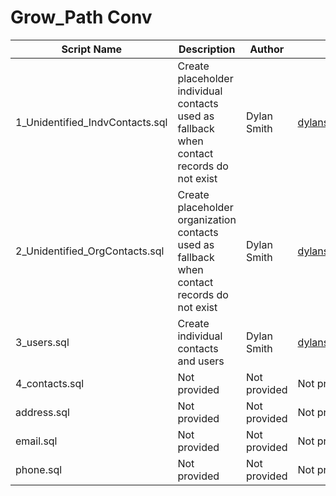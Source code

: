 # Grow_Path Conv

| Script Name | Description | Author | Date |
|-------------|-------------|--------|------|
| 1_Unidentified_IndvContacts.sql | Create placeholder individual contacts used as fallback when contact records do not exist | Dylan Smith | dylans@smartadvocate.com | 2024-09-12 |
| 2_Unidentified_OrgContacts.sql | Create placeholder organization contacts used as fallback when contact records do not exist | Dylan Smith | dylans@smartadvocate.com | 2024-09-12 |
| 3_users.sql | Create individual contacts and users | Dylan Smith | dylans@smartadvocate.com | 2024-10-09 |
| 4_contacts.sql | Not provided | Not provided | Not provided |
| address.sql | Not provided | Not provided | Not provided |
| email.sql | Not provided | Not provided | Not provided |
| phone.sql | Not provided | Not provided | Not provided |
